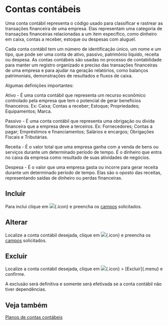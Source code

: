 # Contas contábeis

Uma conta contábil representa o código usado para classificar e rastrear as transações financeira de uma empresa. Elas representam uma categoria de transações financeiras relacionadas a um item específico, como dinheiro em caixa, contas a receber, estoque ou despesas com aluguel.

Cada conta contábil tem um número de identificação único, um nome e um tipo, que pode ser uma conta de ativo, passivo, patrimônio líquido, receita ou despesa. As contas contábeis são usadas no processo de contabilidade para manter um registro organizado e preciso das transações financeiras de uma empresa e para ajudar na geração relatórios, como balanços patrimoniais, demonstrações de resultados e fluxos de caixa.

Algumas definições importantes:

Ativo - É uma conta contábil que representa um recurso econômico controlado pela empresa que tem o potencial de gerar benefícios financeiros. Ex: Caixa; Contas a receber; Estoque; Propriedades; Equipamentos; Marca.

Passivo - É uma conta contábil que representa uma obrigação ou dívida financeira que a empresa deve a terceiros. Ex: Fornecedores; Contas a pagar; Empréstimos e financiamentos; Salários e encargos; Obrigações Fiscais e Tributárias.

Receita - É o valor total que uma empresa ganha com a venda de bens ou serviços durante um determinado período de tempo. É o dinheiro que entra no caixa da empresa como resultado de suas atividades de negócios.

Despesa - É o valor que uma empresa gasta ou incorre para gerar receita durante um determinado período de tempo. Elas são o oposto das receitas, representando saídas de dinheiro ou perdas financeiras.

## Incluir

Para inclui clique em ![](https://static.zenerp.app.br/icons/action-create.svg){.icon} e preencha os [campos](account-edit) solicitados.


## Alterar

Localize a conta contábil desejada, clique em ![](https://static.zenerp.app.br/icons/action-update.svg){.icon} e preencha os [campos](account-edit) solicitados.

## Excluir

Localize a conta contábil desejada, clique em ![](https://static.zenerp.app.br/icons/action-more-tr.svg){.icon} > [Excluir]{.menu} e confirme.

A exclusão será definitiva e somente será efetivada se a conta contábil não tiver dependências.

## Veja também

[Planos de contas contábeis](accountChart)
